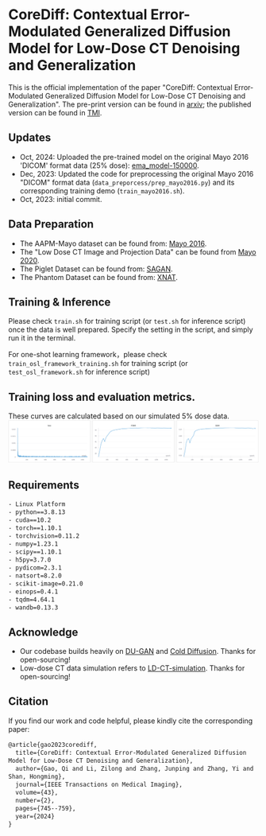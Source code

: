# CoreDiff: Contextual Error-Modulated Generalized Diffusion Model for Low-Dose CT Denoising and Generalization
This is the official implementation of the paper "CoreDiff: Contextual Error-Modulated Generalized Diffusion Model for Low-Dose CT Denoising and Generalization". The pre-print version can be found in [arxiv](https://arxiv.org/abs/2304.01814); the published version can be found in [TMI](https://ieeexplore.ieee.org/document/10268250).

## Updates
- Oct, 2024: Uploaded the pre-trained model on the original Mayo 2016 'DICOM' format data (25% dose): [ema_model-150000](https://drive.google.com/drive/folders/1rGb34H_6ktP79vMYYJOLSoCE3579TDZ5?usp=drive_link).
- Dec, 2023: Updated the code for preprocessing the original Mayo 2016 "DICOM" format data (`data_preporcess/prep_mayo2016.py`) and its corresponding training demo (`train_mayo2016.sh`).
- Oct, 2023: initial commit.


## Data Preparation
- The AAPM-Mayo dataset can be found from: [Mayo 2016](https://ctcicblog.mayo.edu/2016-low-dose-ct-grand-challenge/). 
- The "Low Dose CT Image and Projection Data" can be found from [Mayo 2020](https://wiki.cancerimagingarchive.net/pages/viewpage.action?pageId=52758026#527580262a84e4aa87794b6583c78dccf041269f).
- The Piglet Dataset can be found from: [SAGAN](https://github.com/xinario/SAGAN).
- The Phantom Dataset can be found from: [XNAT](https://xnat.bmia.nl/app/template/XDATScreen_report_xnat_projectData.vm/search_element/xnat:projectData/search_field/xnat:projectData.ID/search_value/stwstrategyps4).


## Training & Inference
Please check `train.sh` for training script (or `test.sh` for inference script) once the data is well prepared. Specify the setting in the script, and simply run it in the terminal.

For one-shot learning framework，please check `train_osl_framework_training.sh` for training script (or `test_osl_framework.sh` for inference script)

## Training loss and evaluation metrics. 
These curves are calculated based on our simulated 5% dose data.
![Image text](https://github.com/qgao21/CoreDiff/blob/main/figs/loss_and_metrics.png)

## Requirements
```
- Linux Platform
- python==3.8.13
- cuda==10.2
- torch==1.10.1
- torchvision=0.11.2
- numpy=1.23.1
- scipy==1.10.1
- h5py=3.7.0
- pydicom=2.3.1
- natsort=8.2.0
- scikit-image=0.21.0
- einops=0.4.1
- tqdm=4.64.1
- wandb=0.13.3
```

## Acknowledge
- Our codebase builds heavily on [DU-GAN](https://github.com/Hzzone/DU-GAN) and [Cold Diffusion](https://github.com/arpitbansal297/Cold-Diffusion-Models). Thanks for open-sourcing!
- Low-dose CT data simulation refers to [LD-CT-simulation](https://github.com/smuzd/LD-CT-simulation). Thanks for open-sourcing!


## Citation
If you find our work and code helpful, please kindly cite the corresponding paper:
```
@article{gao2023corediff,
  title={CoreDiff: Contextual Error-Modulated Generalized Diffusion Model for Low-Dose CT Denoising and Generalization},
  author={Gao, Qi and Li, Zilong and Zhang, Junping and Zhang, Yi and Shan, Hongming},
  journal={IEEE Transactions on Medical Imaging},
  volume={43},
  number={2},
  pages={745--759},
  year={2024}
}
```
